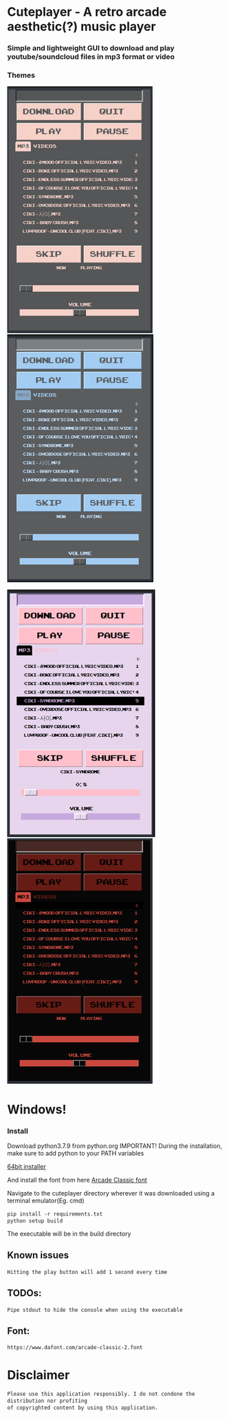 # Cuteplayer - A retro arcade aesthetic(?) music player

### Simple and lightweight GUI to download and play youtube/soundcloud files in mp3 format or video

### Themes

![bliss](https://github.com/lustered/cuteplayer/blob/master/pics/BlissVid.png) ![rainy](https://github.com/lustered/cuteplayer/blob/master/pics/RainyVid.png)

![pastel](https://github.com/lustered/cuteplayer/blob/master/pics/PastelVid.png) ![flame](https://github.com/lustered/cuteplayer/blob/master/pics/FlameVid.png)

# Windows!

### Install

Download python3.7.9 from python.org
IMPORTANT! During the installation, make sure to add python to your PATH variables  

[64bit installer](https://www.python.org/ftp/python/3.8.6/python-3.8.6rc1-amd64.exe)

And install the font from here 
[Arcade Classic font](https://dl.dafont.com/dl/?f=arcade_classic_2)

Navigate to the cuteplayer directory wherever it was downloaded using a terminal emulator(Eg. cmd)

    pip install -r requirements.txt
    python setup build


The executable will be in the build directory

## Known issues

    Hitting the play button will add 1 second every time
 
## TODOs:

    Pipe stdout to hide the console when using the executable

## Font:

    https://www.dafont.com/arcade-classic-2.font

# Disclaimer

    Please use this application responsibly. I do not condone the distribution nor profiting
    of copyrighted content by using this application.
